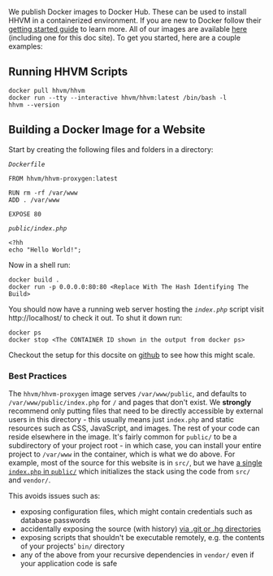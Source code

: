 We publish Docker images to Docker Hub.  These can be used to install HHVM in a containerized environment.  If you are new to Docker follow their [getting started guide](https://docs.docker.com/engine/getstarted/) to learn more.  All of our images are available [here](https://hub.docker.com/u/hhvm/) (including one for this doc site).  To get you started, here are a couple examples:

## Running HHVM Scripts

```
docker pull hhvm/hhvm
docker run --tty --interactive hhvm/hhvm:latest /bin/bash -l
hhvm --version
```

## Building a Docker Image for a Website

Start by creating the following files and folders in a directory:

*`Dockerfile`*

```
FROM hhvm/hhvm-proxygen:latest

RUN rm -rf /var/www
ADD . /var/www

EXPOSE 80
```

*`public/index.php`*

```
<?hh
echo "Hello World!";
```

Now in a shell run:

```
docker build .
docker run -p 0.0.0.0:80:80 <Replace With The Hash Identifying The Build>
```

You should now have a running web server hosting the *`index.php`* script visit http://localhost/ to check it out.  To shut it down run:

```
docker ps
docker stop <The CONTAINER ID shown in the output from docker ps>
```

Checkout the setup for this docsite on [github](https://github.com/hhvm/user-documentation) to see how this might scale.

### Best Practices

The `hhvm/hhvm-proxygen` image serves `/var/www/public`, and defaults to `/var/www/public/index.php` for `/` and pages that don't exist. We **strongly** recommend only putting files that need to be directly accessible by external users in this directory - this usually means just `index.php` and static resources such as CSS, JavaScript, and images. The rest of your code can reside elsewhere in the image. It's fairly common for `public/` to be a subdirectory of your project root - in which case, you can install your entire project to `/var/www` in the container, which is what we do above. For example, most of the source for this website is in `src/`, but we have [a single `index.php` in `public/`](https://github.com/hhvm/user-documentation/blob/master/public/index.php) which initializes the stack using the code from `src/` and `vendor/`.

This avoids issues such as:
 - exposing configuration files, which might contain credentials such as database passwords
 - accidentally exposing the source (with history) [via .git or .hg directories](http://www.jamiembrown.com/blog/one-in-every-600-websites-has-git-exposed/)
 - exposing scripts that shouldn't be executable remotely, e.g. the contents of your projects' `bin/` directory
 - any of the above from your recursive dependencies in `vendor/` even if your application code is safe
